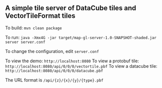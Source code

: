 ## A simple tile server of DataCube tiles and VectorTileFormat tiles

To build: ```mvn clean package```

To run: ```java -Xmx4G -jar target/map-gl-server-1.0-SNAPSHOT-shaded.jar server server.conf```

To change the configuration, edit ```server.conf```

To view the demo: ```http://localhost:8080```
To view a protobuf tile: ```http://localhost:8080/api/0/0/0/vectortile.pbf```
To view a datacube tile: ```http://localhost:8080/api/0/0/0/datacube.pbf```

The URL format is ```/api/{z}/{x}/{y}/{type}.pbf```
